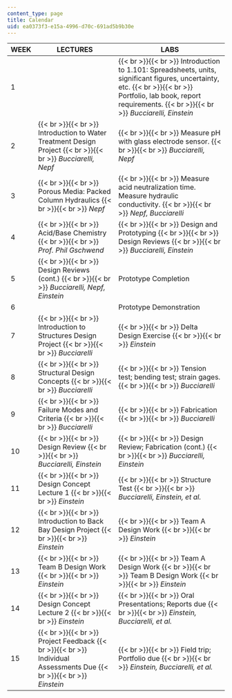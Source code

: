 ```yaml
---
content_type: page
title: Calendar
uid: ea0373f3-e15a-4996-d70c-691ad5b9b30e
---
```


| WEEK | LECTURES | LABS |
| --- | --- | --- |
| 1 |  |  {{< br >}}{{< br >}} Introduction to 1.101: Spreadsheets, units, significant figures, uncertainty, etc. {{< br >}}{{< br >}} Portfolio, lab book, report requirements. {{< br >}}{{< br >}} _Bucciarelli, Einstein_ |
| 2 |  {{< br >}}{{< br >}} Introduction to Water Treatment Design Project {{< br >}}{{< br >}} _Bucciarelli, Nepf_ |  {{< br >}}{{< br >}} Measure pH with glass electrode sensor. {{< br >}}{{< br >}} _Bucciarelli, Nepf_ |
| 3 |  {{< br >}}{{< br >}} Porous Media: Packed Column Hydraulics {{< br >}}{{< br >}} _Nepf_ |  {{< br >}}{{< br >}} Measure acid neutralization time. Measure hydraulic conductivity. {{< br >}}{{< br >}} _Nepf, Bucciarelli_ |
| 4 |  {{< br >}}{{< br >}} Acid/Base Chemistry {{< br >}}{{< br >}} _Prof. Phil Gschwend_ |  {{< br >}}{{< br >}} Design and Prototyping {{< br >}}{{< br >}} Design Reviews {{< br >}}{{< br >}} _Bucciarelli, Einstein_ |
| 5 |  {{< br >}}{{< br >}} Design Reviews (cont.) {{< br >}}{{< br >}} _Bucciarelli, Nepf, Einstein_ | Prototype Completion |
| 6 |  | Prototype Demonstration |
| 7 |  {{< br >}}{{< br >}} Introduction to Structures Design Project {{< br >}}{{< br >}} _Bucciarelli_ |  {{< br >}}{{< br >}} Delta Design Exercise {{< br >}}{{< br >}} _Einstein_ |
| 8 |  {{< br >}}{{< br >}} Structural Design Concepts {{< br >}}{{< br >}} _Bucciarelli_ |  {{< br >}}{{< br >}} Tension test; bending test; strain gages. {{< br >}}{{< br >}} _Bucciarelli_ |
| 9 |  {{< br >}}{{< br >}} Failure Modes and Criteria {{< br >}}{{< br >}} _Bucciarelli_ |  {{< br >}}{{< br >}} Fabrication {{< br >}}{{< br >}} _Bucciarelli_ |
| 10 |  {{< br >}}{{< br >}} Design Review {{< br >}}{{< br >}} _Bucciarelli, Einstein_ |  {{< br >}}{{< br >}} Design Review; Fabrication (cont.) {{< br >}}{{< br >}} _Bucciarelli, Einstein_ |
| 11 |  {{< br >}}{{< br >}} Design Concept Lecture 1 {{< br >}}{{< br >}} _Einstein_ |  {{< br >}}{{< br >}} Structure Test {{< br >}}{{< br >}} _Bucciarelli, Einstein, et al._ |
| 12 |  {{< br >}}{{< br >}} Introduction to Back Bay Design Project {{< br >}}{{< br >}} _Einstein_ |  {{< br >}}{{< br >}} Team A Design Work {{< br >}}{{< br >}} _Einstein_ |
| 13 |  {{< br >}}{{< br >}} Team B Design Work {{< br >}}{{< br >}} _Einstein_ |  {{< br >}}{{< br >}} Team A Design Work {{< br >}}{{< br >}} Team B Design Work {{< br >}}{{< br >}} _Einstein_ |
| 14 |  {{< br >}}{{< br >}} Design Concept Lecture 2 {{< br >}}{{< br >}} _Einstein_ |  {{< br >}}{{< br >}} Oral Presentations; Reports due {{< br >}}{{< br >}} _Einstein, Bucciarelli, et al._ |
| 15 |  {{< br >}}{{< br >}} Project Feedback {{< br >}}{{< br >}} Individual Assessments Due {{< br >}}{{< br >}} _Einstein_ |  {{< br >}}{{< br >}} Field trip; Portfolio due {{< br >}}{{< br >}} _Einstein, Bucciarelli, et al._